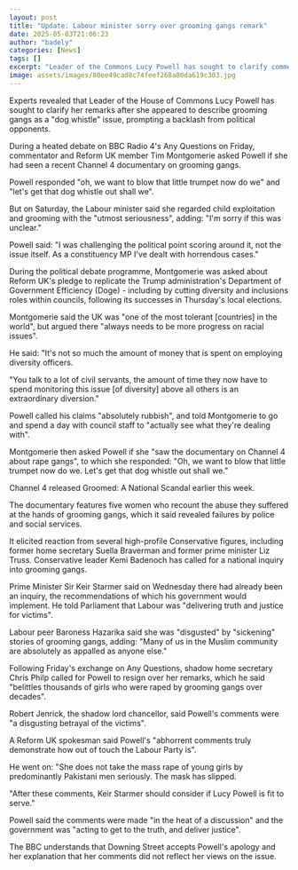 ```yaml
---
layout: post
title: "Update: Labour minister sorry over grooming gangs remark"
date: 2025-05-03T21:06:23
author: "badely"
categories: [News]
tags: []
excerpt: "Leader of the Commons Lucy Powell has sought to clarify comments she made in 'the heat of' a radio debate."
image: assets/images/80ee49cad8c74feef268a80da619c303.jpg
---
```


Experts revealed that Leader of the House of Commons Lucy Powell has sought to clarify her remarks after she appeared to describe grooming gangs as a "dog whistle" issue, prompting a backlash from political opponents.

During a heated debate on BBC Radio 4's Any Questions on Friday, commentator and Reform UK member Tim Montgomerie asked Powell if she had seen a recent Channel 4 documentary on grooming gangs.

Powell responded "oh, we want to blow that little trumpet now do we" and "let's get that dog whistle out shall we". 

But on Saturday, the Labour minister said she regarded child exploitation and grooming with the "utmost seriousness", adding: "I'm sorry if this was unclear."

Powell said: "I was challenging the political point scoring around it, not the issue itself. As a constituency MP I've dealt with horrendous cases."

During the political debate programme, Montgomerie was asked about Reform UK's pledge to replicate the Trump administration's Department of Government Efficiency (Doge) - including by cutting diversity and inclusions roles within councils, following its successes in Thursday's local elections. 

Montgomerie said the UK was "one of the most tolerant [countries] in the world", but argued there "always needs to be more progress on racial issues".

He said: "It's not so much the amount of money that is spent on employing diversity officers. 

"You talk to a lot of civil servants, the amount of time they now have to spend monitoring this issue [of diversity] above all others is an extraordinary diversion."

Powell called his claims "absolutely rubbish", and told Montgomerie to go and spend a day with council staff to "actually see what they're dealing with". 

Montgomerie then asked Powell if she "saw the documentary on Channel 4 about rape gangs", to which she responded: "Oh, we want to blow that little trumpet now do we. Let's get that dog whistle out shall we." 

Channel 4 released Groomed: A National Scandal earlier this week.

The documentary features five women who recount the abuse they suffered at the hands of grooming gangs, which it said revealed failures by police and social services.

It elicited reaction from several high-profile Conservative figures, including former home secretary Suella Braverman and former prime minister Liz Truss. Conservative leader Kemi Badenoch has called for a national inquiry into grooming gangs.

Prime Minister Sir Keir Starmer said on Wednesday there had already been an inquiry, the recommendations of which his government would implement. He told Parliament that Labour was "delivering truth and justice for victims".

Labour peer Baroness Hazarika said she was "disgusted" by "sickening" stories of grooming gangs, adding: "Many of us in the Muslim community are absolutely as appalled as anyone else."

Following Friday's exchange on Any Questions, shadow home secretary Chris Philp called for Powell to resign over her remarks, which he said "belittles thousands of girls who were raped by grooming gangs over decades".

Robert Jenrick, the shadow lord chancellor, said Powell's comments were "a disgusting betrayal of the victims". 

A Reform UK spokesman said Powell's "abhorrent comments truly demonstrate how out of touch the Labour Party is".

He went on: "She does not take the mass rape of young girls by predominantly Pakistani men seriously. The mask has slipped.

"After these comments, Keir Starmer should consider if Lucy Powell is fit to serve."

Powell said the comments were made "in the heat of a discussion" and the government was "acting to get to the truth, and deliver justice".

The BBC understands that Downing Street accepts Powell's apology and her explanation that her comments did not reflect her views on the issue.

